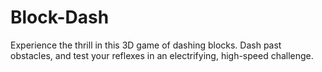 # Block-Dash
Experience the thrill in this 3D game of dashing blocks. Dash past obstacles, and test your reflexes in an electrifying, high-speed challenge.
